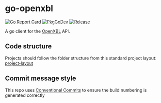 # go-openxbl

[![Go Report Card](https://goreportcard.com/badge/github.com/danstis/go-openxbl?style=flat-square)](https://goreportcard.com/report/github.com/danstis/go-openxbl)
[![PkgGoDev](https://pkg.go.dev/badge/github.com/danstis/go-openxbl)](https://pkg.go.dev/github.com/danstis/go-openxbl)
[![Release](https://img.shields.io/github/release/danstis/go-openxbl.svg?style=flat-square)](https://github.com/danstis/go-openxbl/releases/latest)

A go client for the [OpenXBL](https://xbl.io) API.

## Code structure

Projects should follow the folder structure from this standard project layout: [project-layout](https://github.com/golang-standards/project-layout)

## Commit message style

This repo uses [Conventional Commits](https://www.conventionalcommits.org/) to ensure the build numbering is generated correctly
